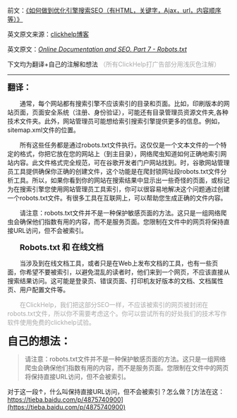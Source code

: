 前文：[《如何做到优化引擎搜索SEO（有HTML，关键字，Ajax，url，内容顺序等）》](http://blog.csdn.net/qq_2842405070/article/details/72782616)

英文原文来源：[clickhelp博客](https://clickhelp.co/clickhelp-blog/)

英文原文：[*Online Documentation and SEO. Part 7 - Robots.txt* ](https://clickhelp.co/clickhelp-blog/online-documentation-and-seo-part-7-robots/)

下文均为翻译+自己的注解和想法
<font color=darkgray>（所有ClickHelp打广告部分用浅灰色注解）</font>

-----------


**<font size="4">翻译：</font>**

　　通常，每个网站都有搜索引擎不应该索引的目录和页面。比如，印刷版本的网站页面，页面安全系统（注册、身份验证），可能还有目录管理员资源文件夹,各种技术文件夹。此外，网站管理员可能想给索引搜索引擎提供更多的信息。例如，sitemap.xml文件的位置。

　　所有这些任务都是通过robots.txt文件执行。这仅仅是一个文本文件的一个特定的格式，你把它放在您的网站上（到主目录），网络爬虫知道如何正确地索引网站内容。此文件格式完全规范，可在谷歌开发者门户网站找到。时，谷歌网站管理员工具提供确保你正确的创建文件，这个功能是在爬封锁网址段robots.txt文件分析工具。所以，如果你看到你的网站在搜索结果中显示出一些奇怪的页面，或标记为在搜索引擎您使用网站管理员工具索引，你可以很容易地解决这个问题通过创建一个robots.txt文件。有很多工具在互联网上，可以帮助您生成正确的文件内容。

　　请注意：robots.txt文件并不是一种保护敏感页面的方法。这只是一组网络爬虫会确保他们指数有用的内容，而不是服务页面。您限制在文件中的网页将保持直接URL访问，但不会被索引。
　　

　　**<font size="4">Robots.txt 和 在线文档</font>**
　　

　　当涉及到在线文档工具，或者只是在Web上发布文档的工具，也有一些页面，你希望不要被索引，以避免混乱的读者时，他们来到一个网页，不应该直接从搜索结果访问。这可能是登录页、错误页面、打印机友好版本的文档、文档属性页、用户配置文件等。
　　

　　<font color="darkgray">在ClickHelp，我们把这部分SEO一样，不应该被索引的网页被封闭在robots.txt文件，所以你不需要考虑这个。你可以尝试所有的好处我们的技术写作软件使用免费的clickhelp试验。</font>


**<font size="5">自己的想法：</font>**

>请注意：robots.txt文件并不是一种保护敏感页面的方法。这只是一组网络爬虫会确保他们指数有用的内容，而不是服务页面。您限制在文件中的网页将保持直接URL访问，但不会被索引。

对于这一段↑，什么叫保持直接URL访问，但不会被索引？怎么做？[方法在这：https://tieba.baidu.com/p/4875740900](https://tieba.baidu.com/p/4875740900)